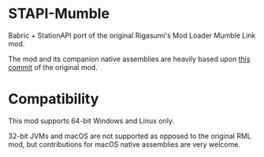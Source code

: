 # STAPI-Mumble
Babric + StationAPI port of the original Rigasumi's Mod Loader Mumble Link mod.

The mod and its companion native assemblies are heavily based upon [this commit](https://sourceforge.net/p/modmumblelink/code/72/tree/) of the original mod.

# Compatibility
This mod supports 64-bit Windows and Linux only.

32-bit JVMs and macOS are not supported as opposed to the original RML mod, but contributions for macOS native assemblies are very welcome.
